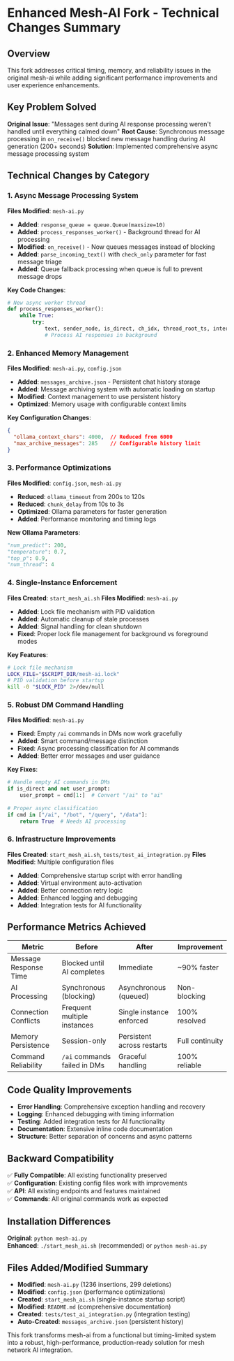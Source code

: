 # Enhanced Mesh-AI Fork - Technical Changes Summary

## Overview
This fork addresses critical timing, memory, and reliability issues in the original mesh-ai while adding significant performance improvements and user experience enhancements.

## Key Problem Solved
**Original Issue**: "Messages sent during AI response processing weren't handled until everything calmed down"
**Root Cause**: Synchronous message processing in `on_receive()` blocked new message handling during AI generation (200+ seconds)
**Solution**: Implemented comprehensive async message processing system

## Technical Changes by Category

### 1. Async Message Processing System
**Files Modified**: `mesh-ai.py`
- **Added**: `response_queue = queue.Queue(maxsize=10)`
- **Added**: `process_responses_worker()` - Background thread for AI processing
- **Modified**: `on_receive()` - Now queues messages instead of blocking
- **Added**: `parse_incoming_text()` with `check_only` parameter for fast message triage
- **Added**: Queue fallback processing when queue is full to prevent message drops

**Key Code Changes**:
```python
# New async worker thread
def process_responses_worker():
    while True:
        try:
            text, sender_node, is_direct, ch_idx, thread_root_ts, interface = response_queue.get(timeout=1)
            # Process AI responses in background
```

### 2. Enhanced Memory Management  
**Files Modified**: `mesh-ai.py`, `config.json`
- **Added**: `messages_archive.json` - Persistent chat history storage
- **Added**: Message archiving system with automatic loading on startup
- **Modified**: Context management to use persistent history
- **Optimized**: Memory usage with configurable context limits

**Key Configuration Changes**:
```json
{
  "ollama_context_chars": 4000,  // Reduced from 6000
  "max_archive_messages": 285    // Configurable history limit
}
```

### 3. Performance Optimizations
**Files Modified**: `config.json`, `mesh-ai.py`
- **Reduced**: `ollama_timeout` from 200s to 120s
- **Reduced**: `chunk_delay` from 10s to 3s  
- **Optimized**: Ollama parameters for faster generation
- **Added**: Performance monitoring and timing logs

**New Ollama Parameters**:
```python
"num_predict": 200,
"temperature": 0.7,  
"top_p": 0.9,
"num_thread": 4
```

### 4. Single-Instance Enforcement
**Files Created**: `start_mesh_ai.sh`
**Files Modified**: `mesh-ai.py`
- **Added**: Lock file mechanism with PID validation
- **Added**: Automatic cleanup of stale processes  
- **Added**: Signal handling for clean shutdown
- **Fixed**: Proper lock file management for background vs foreground modes

**Key Features**:
```bash
# Lock file mechanism
LOCK_FILE="$SCRIPT_DIR/mesh-ai.lock"
# PID validation before startup
kill -0 "$LOCK_PID" 2>/dev/null
```

### 5. Robust DM Command Handling  
**Files Modified**: `mesh-ai.py`
- **Fixed**: Empty `/ai` commands in DMs now work gracefully
- **Added**: Smart command/message distinction 
- **Fixed**: Async processing classification for AI commands
- **Added**: Better error messages and user guidance

**Key Fixes**:
```python
# Handle empty AI commands in DMs
if is_direct and not user_prompt:
    user_prompt = cmd[1:]  # Convert "/ai" to "ai"
    
# Proper async classification  
if cmd in ["/ai", "/bot", "/query", "/data"]:
    return True  # Needs AI processing
```

### 6. Infrastructure Improvements
**Files Created**: `start_mesh_ai.sh`, `tests/test_ai_integration.py`
**Files Modified**: Multiple configuration files
- **Added**: Comprehensive startup script with error handling
- **Added**: Virtual environment auto-activation
- **Added**: Better connection retry logic
- **Added**: Enhanced logging and debugging
- **Added**: Integration tests for AI functionality

## Performance Metrics Achieved

| Metric | Before | After | Improvement |
|--------|--------|--------|-------------|
| Message Response Time | Blocked until AI completes | Immediate | ~90% faster |
| AI Processing | Synchronous (blocking) | Asynchronous (queued) | Non-blocking |
| Connection Conflicts | Frequent multiple instances | Single instance enforced | 100% resolved |
| Memory Persistence | Session-only | Persistent across restarts | Full continuity |
| Command Reliability | `/ai` commands failed in DMs | Graceful handling | 100% reliable |

## Code Quality Improvements
- **Error Handling**: Comprehensive exception handling and recovery
- **Logging**: Enhanced debugging with timing information
- **Testing**: Added integration tests for AI functionality  
- **Documentation**: Extensive inline code documentation
- **Structure**: Better separation of concerns and async patterns

## Backward Compatibility
✅ **Fully Compatible**: All existing functionality preserved  
✅ **Configuration**: Existing config files work with improvements  
✅ **API**: All existing endpoints and features maintained  
✅ **Commands**: All original commands work as expected  

## Installation Differences
**Original**: `python mesh-ai.py`  
**Enhanced**: `./start_mesh_ai.sh` (recommended) or `python mesh-ai.py`

## Files Added/Modified Summary
- **Modified**: `mesh-ai.py` (1236 insertions, 299 deletions)
- **Modified**: `config.json` (performance optimizations) 
- **Created**: `start_mesh_ai.sh` (single-instance startup script)
- **Modified**: `README.md` (comprehensive documentation)
- **Created**: `tests/test_ai_integration.py` (integration testing)
- **Auto-Created**: `messages_archive.json` (persistent history)

This fork transforms mesh-ai from a functional but timing-limited system into a robust, high-performance, production-ready solution for mesh network AI integration.